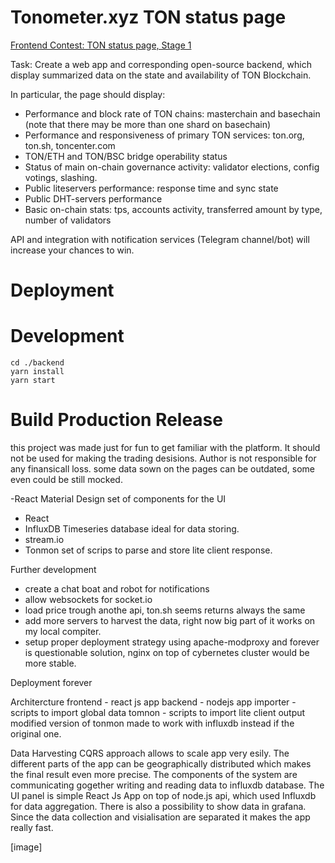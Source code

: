# Tonometer.xyz TON status page

[Frontend Contest: TON status page, Stage 1](https://github.com/newton-blockchain/TIPs/issues/43)

Task:
Create a web app and corresponding open-source backend, which display summarized data on the state and availability of TON Blockchain.

In particular, the page should display:

- Performance and block rate of TON chains: masterchain and basechain (note that there may be more than one shard on basechain)
- Performance and responsiveness of primary TON services: ton.org, ton.sh, toncenter.com
- TON/ETH and TON/BSC bridge operability status
- Status of main on-chain governance activity: validator elections, config votings, slashing.
- Public liteservers performance: response time and sync state
- Public DHT-servers performance
- Basic on-chain stats: tps, accounts activity, transferred amount by type, number of validators

API and integration with notification services (Telegram channel/bot) will increase your chances to win.


# Deployment

# Development
```shell
cd ./backend
yarn install
yarn start
```

# Build Production Release


this project was made just for fun to get familiar with the platform. It should not be used for making the trading desisions. Author is not responsible for any finansicall loss.
some data sown on the pages can be outdated, some even could be still mocked.

-React Material Design set of components for the UI
- React
- InfluxDB Timeseries database ideal for data storing.
- stream.io
- Tonmon set of scrips to parse and store lite client response.

Further development
- create a chat boat and robot for notifications
- allow websockets for socket.io
- load price trough anothe api, ton.sh seems returns always the same
- add more servers to harvest the data, right now big part of it works on my local compiter.
- setup proper deployment strategy using apache-modproxy and forever is questionable solution, nginx on top of cybernetes cluster would be more stable.

Deployment
forever

Architercture
frontend - react js app
backend - nodejs app
importer - scripts to import global data
tomnon - scripts to import lite client output
modified version of tonmon made to work with influxdb instead if the original one.

Data Harvesting
CQRS approach allows to scale app very esily. The different parts of the app can be geographically distributed which makes the final result even more precise. The components of the system are communicating gogether writing and reading data to influxdb database.
The UI panel is simple React Js App on top of node.js api, which used Influxdb for data aggregation. There is also a possibility to show data in grafana.
Since the data collection and visialisation are separated it makes the app really fast.

[image]